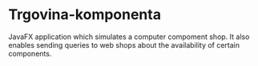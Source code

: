 # Trgovina-komponenta

JavaFX application which simulates a computer compoment shop. It also enables sending queries to web shops about the availability of certain components.
